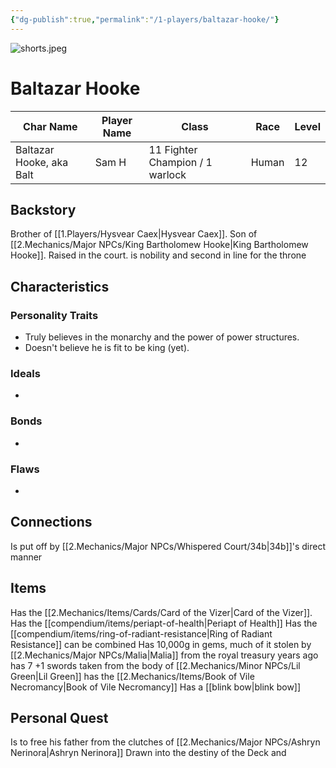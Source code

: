 ```yaml
---
{"dg-publish":true,"permalink":"/1-players/baltazar-hooke/"}
---
```


![shorts.jpeg](/img/user/Z.Assets/shorts.jpeg)
# Baltazar Hooke

| Char Name                | Player Name | Class                           | Race  | Level |
| ------------------------ | ----------- | ------------------------------- | ----- | ----- |
| Baltazar Hooke, aka Balt | Sam H       | 11 Fighter Champion / 1 warlock | Human | 12    |

## Backstory
Brother of [[1.Players/Hysvear Caex\|Hysvear Caex]]. Son of [[2.Mechanics/Major NPCs/King Bartholomew Hooke\|King Bartholomew Hooke]]. 
Raised in the court. is nobility and second in line for the throne

## Characteristics

### Personality Traits

- Truly believes in the monarchy and the power of power structures. 
- Doesn't believe he is fit to be king (yet).

### Ideals

- 

### Bonds

- 

### Flaws

- 
## Connections
Is put off by [[2.Mechanics/Major NPCs/Whispered Court/34b\|34b]]'s direct manner

## Items
Has the [[2.Mechanics/Items/Cards/Card of the Vizer\|Card of the Vizer]]. 
Has the [[compendium/items/periapt-of-health\|Periapt of Health]]
Has the [[compendium/items/ring-of-radiant-resistance\|Ring of Radiant Resistance]]
	can be combined
Has 10,000g in gems, much of it stolen by [[2.Mechanics/Major NPCs/Malia\|Malia]] from the royal treasury years ago
has 7 +1 swords taken from the body of [[2.Mechanics/Minor NPCs/Lil Green\|Lil Green]]
has the [[2.Mechanics/Items/Book of Vile Necromancy\|Book of Vile Necromancy]]
Has a [[blink bow\|blink bow]]

## Personal Quest

Is to free his father from the clutches of [[2.Mechanics/Major NPCs/Ashryn Nerinora\|Ashryn Nerinora]]
Drawn into the destiny of the Deck and 